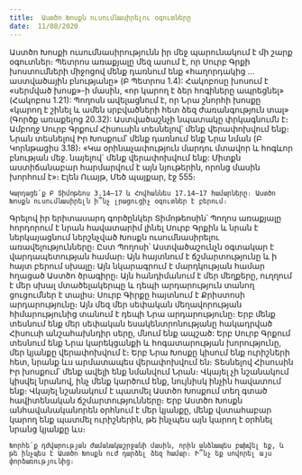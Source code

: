 ```yaml
---
title:  Աստծո Խոսքն ուսումնասիրելու օգուտները
date:  11/08/2020
---
```


Աստծո Խոսքի ուսումնասիրությունն իր մեջ պարունակում է մի շարք օգուտներ։ Պետրոս առաքյալը մեզ ասում է, որ Սուրբ Գրքի խոստումների միջոցով մենք դառնում ենք «հաղորդակից … աստվածային բնությանը» (Բ Պետրոս 1.4): Հակոբոսը խոսում է «սերմված խոսք»-ի մասին, «որ կարող է ձեր հոգիները ապրեցնել» (Հակոբոս 1.21): Պողոսն ավելացնում է, որ Նրա շնորհի խոսքը «կարող է շինել և ամեն սրբվածների հետ ձեզ ժառանգություն տալ» (Գործք առաքելոց 20.32): Աստվածաշնչի նպատակը փրկագնումն է։ Ամբողջ Սուրբ Գրքում Հիսուսին տեսնելով՝ մենք վերափոխվում ենք։ Նրան տեսնելով Իր Խոսքում՝ մենք դառնում ենք Նրա նման (Բ Կորնթացիս 3.18)։ «Կա օրինաչափություն մարդու մտավոր և հոգևոր բնության մեջ. նայելով` մենք վերափոխվում ենք: Միտքն աստիճանաբար հարմարվում է այն նյութերին, որոնց մասին խորհում է»։ Էլեն Ուայթ, Մեծ պայքար, էջ 555։

`Կարդացե՛ք Բ Տիմոթեոս 3.14–17 և Հովհաննես 17.14–17 համարները։ Աստծո Խոսքն ուսումնասիրելն ի՞նչ լրացուցիչ օգուտներ է բերում։`

Գրելով իր երիտասարդ գործընկեր Տիմոթեոսին՝ Պողոս առաքյալը հորդորում է նրան հավատարիմ լինել Սուրբ Գրքին և նրան է ներկայացնում ներշնչված Խոսքն ուսումնասիրելու առավելությունները։ Ըստ Պողոսի՝ Աստվածաշունչն օգտակար է վարդապետության համար։ Այն հայտնում է ճշմարտությունը և ի հայտ բերում սխալը։ Այն նկարագրում է մարդկության համար հղացած Աստծո ծրագիրը։ Այն հանդիմանում է մեր մեղքերը, ուղղում է մեր սխալ մտածելակերպը և դեպի արդարություն տանող ցուցումներ է տալիս։ Սուրբ Գիրքը հայտնում է Քրիստոսի արդարությունը։ Այն մեզ մեր սեփական մեղավորության հիմարությունից տանում է դեպի Նրա արդարությունը։ Երբ մենք տեսնում ենք մեր սեփական եսակենտրոնությանը հակադրված Հիսուսի անշահախնդիր սերը, մնում ենք ապշած: Երբ Սուրբ Գրքում տեսնում ենք Նրա կարեկցանքի և հոգատարության խորությունը, մեր կյանքը վերափոխվում է։ Երբ Նրա Խոսքը կիսում ենք ուրիշների հետ, նրանք ևս արմատապես վերափոխվում են։ Տեսնելով Հիսուսին Իր խոսքում՝ մենք ավելի ենք նմանվում Նրան։ Վկայել չի նշանակում կիսվել նրանով, ինչ մենք կարծում ենք, նույնիսկ ինչին հավատում ենք։ Վկայել նշանակում է պատմել Աստծո Խոսքում տեղ գտած հավիտենական ճշմարտությունները։ Երբ Աստծո Խոսքն անհավանականորեն օրհնում է մեր կյանքը, մենք վստահաբար կարող ենք պատմել ուրիշներին, թե ինչպես այն կարող է օրհնել նրանց կյանքը ևս։

`Խորհե՛ք դժվարության ժամանակաշրջանի մասին, որին անձնապես բախվել եք, և թե ինչպես է Աստծո Խոսքն ուժ դարձել ձեզ համար։ Ի՞նչ եք սովորել այս փորձառությունից։`